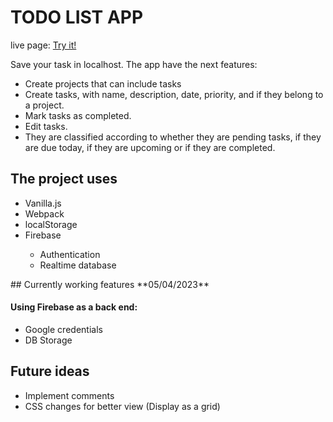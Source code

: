 # TODO LIST APP

live page: <a href="https://davitboo.github.io/todo-list/">Try it!</a>

Save your task in localhost.
The app have the next features:
<ul>
<li>
Create projects that can include tasks
</li>

<li>Create tasks, with name, description, date, priority, and if they belong to a project.</li>
<li>Mark tasks as completed.</li>
<li>Edit tasks.</li>
<li>They are classified according to whether they are pending tasks, if they are due today, if they are upcoming or if they are completed.</li>
</ul>

## The project uses
<ul>
<li>Vanilla.js</li>
<li>Webpack</li>
<li>localStorage</li>
<li>Firebase</li>
<ul>
<li>Authentication</li>
<li>Realtime database</li>
</ul>
</ul>
## Currently working features **05/04/2023**

#### Using Firebase as a back end:

<ul>
    <li>Google credentials </li>
    <li>DB Storage</li>
</ul>

## Future ideas
<ul>
<li>Implement comments</li>
<li>CSS changes for better view (Display as a grid)</li>
</ul>
